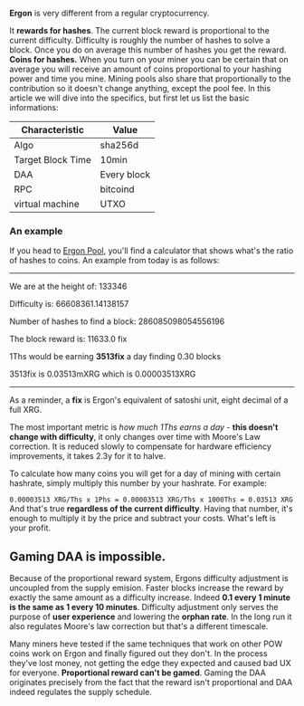 **Ergon** is very different from a regular cryptocurrency.

It **rewards for hashes**. The current block reward is proportional to the current difficulty. Difficulty is roughly the number of hashes to solve a block. Once you do on average this number of hashes you get the reward. **Coins for hashes.** When you turn on your miner you can be certain that on average you will receive an amount of coins proportional to your hashing power and time you mine. Mining pools also share that proportionally to the contribution so it doesn't change anything, except the pool fee. In this article we will dive into the specifics, but first let us list the basic informations:

| Characteristic    | Value       |
|-------------------|-------------|
| Algo              | sha256d     |
| Target Block Time | 10min       |
| DAA               | Every block |
| RPC               | bitcoind    |
| virtual machine   | UTXO        |

### An example

If you head to [Ergon Pool](https://pool.ergon.network), you'll find a calculator that shows what's the ratio of hashes to coins. An example from today is as follows:

* * *

We are at the height of: 133346

Difficulty is: 66608361.14138157

Number of hashes to find a block: 286085098054556196

The block reward is: 11633.0 fix

1Ths would be earning **3513fix** a day finding 0.30 blocks

3513fix is 0.03513mXRG which is 0.00003513XRG

* * *

As a reminder, a **fix** is Ergon's equivalent of satoshi unit, eight decimal of a full XRG.

The most important metric is _how much 1Ths earns a day_ - **this doesn't change with difficulty**, it only changes over time with Moore's Law correction. It is reduced slowly to compensate for hardware efficiency improvements, it takes 2.3y for it to halve.

To calculate how many coins you will get for a day of mining with certain hashrate, simply multiply this number by your hashrate. For example:

`0.00003513 XRG/Ths x 1Phs = 0.00003513 XRG/Ths x 1000Ths = 0.03513 XRG` And that's true **regardless of the current difficulty**. Having that number, it's enough to multiply it by the price and subtract your costs. What's left is your profit.

## Gaming DAA is impossible.

Because of the proportional reward system, Ergons difficulty adjustment is uncoupled from the supply emision. Faster blocks increase the reward by exactly the same amount as a difficulty increase. Indeed **0.1 every 1 minute is the same as 1 every 10 minutes**. Difficulty adjustment only serves the purpose of **user experience** and lowering the **orphan rate**. In the long run it also regulates Moore's law correction but that's a different timescale.

Many miners heve tested if the same techniques that work on other POW coins work on Ergon and finally figured out they don't. In the process they've lost money, not getting the edge they expected and caused bad UX for everyone. **Proportional reward can't be gamed**. Gaming the DAA originates precisely from the fact that the reward isn't proportional and DAA indeed regulates the supply schedule.
